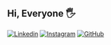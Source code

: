 ## Hi, Everyone 🖐️
 [![Linkedin](https://img.shields.io/badge/LinkedIn-0077B5?style=for-the-badge&logo=linkedin&logoColor=white)](https://www.linkedin.com/in/mohammad-bulghotul-khowash-78773a2a7?utm_source=share&utm_campaign=share_via&utm_content=profile&utm_medium=android_app)
[![Instagram](https://img.shields.io/badge/Instagram-E4405F?style=for-the-badge&logo=instagram&logoColor=white)](https://www.instagram.com/mohammad_bulghotul?igsh=MXB4djU3YXRhejNheA==)
[![GitHub](https://img.shields.io/badge/github-%23121011.svg?style=for-the-badge&logo=github&logoColor=white)](https://github.com/MohammadBulghotulKhowash)